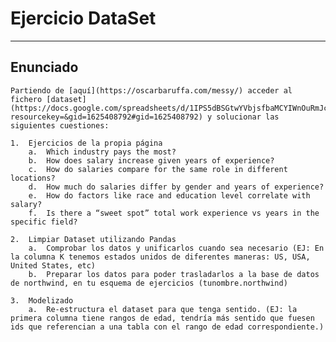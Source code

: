 # Ejercicio DataSet

---

## Enunciado

    Partiendo de [aquí](https://oscarbaruffa.com/messy/) acceder al fichero [dataset](https://docs.google.com/spreadsheets/d/1IPS5dBSGtwYVbjsfbaMCYIWnOuRmJcbequohNxCyGVw/edit?resourcekey=&gid=1625408792#gid=1625408792) y solucionar las siguientes cuestiones:

    1.	Ejercicios de la propia página
        a.	Which industry pays the most?
        b.	How does salary increase given years of experience?
        c.	How do salaries compare for the same role in different locations?
        d.	How much do salaries differ by gender and years of experience?
        e.	How do factors like race and education level correlate with salary?
        f.	Is there a “sweet spot” total work experience vs years in the specific field?

    2.	Limpiar Dataset utilizando Pandas
        a.	Comprobar los datos y unificarlos cuando sea necesario (EJ: En la columna K tenemos estados unidos de diferentes maneras: US, USA, United States, etc)
        b.	Preparar los datos para poder trasladarlos a la base de datos de northwind, en tu esquema de ejercicios (tunombre.northwind)

    3.	Modelizado
        a.	Re-estructura el dataset para que tenga sentido. (EJ: la primera columna tiene rangos de edad, tendría más sentido que fuesen ids que referencian a una tabla con el rango de edad correspondiente.)

